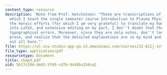 ```yaml
---
content_type: resource
description: 'Note from Prof. Hutchinson: "These are transcriptions of the notes from
  which I teach the single semester course Introduction to Plasma Physics. Despite
  the heroic efforts (for which I am very grateful) to translate my hand-written materials
  into LaTeX, and extensive editing on my part, I don''t doubt that there are many
  typographical errors. Moreover, since they are only notes, don''t look for limpid
  prose, and realize that the detailed explanations are in my mind and orally in class,
  not all here."'
file: https://ol-ocw-studio-app-qa.s3.amazonaws.com/courses/22-611j-introduction-to-plasma-physics-i-fall-2003/5617c594de835f49cd769a58ba156ce2_chap3.pdf
file_type: application/pdf
resourcetype: Document
title: chap3.pdf
uid: 5617c594-de83-5f49-cd76-9a58ba156ce2
---
```

